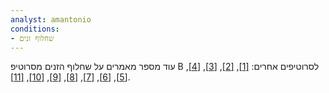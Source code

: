 ```yaml
---
analyst: amantonio
conditions:
- שחלוף זנים
---
```


עוד מספר מאמרים על שחלוף הזנים מסרוטיפ B לסרוטיפים אחרים: [[1]](https://www.ncbi.nlm.nih.gov/pubmed/24268829), [[2]](https://www.ncbi.nlm.nih.gov/pubmed/21945960), [[3]](https://www.ncbi.nlm.nih.gov/pmc/articles/PMC3630022/), [[4]](https://www.ncbi.nlm.nih.gov/pubmed/21054663), [[5]](https://www.ncbi.nlm.nih.gov/pubmed/19761408), [[6]](https://www.ncbi.nlm.nih.gov/pubmed/17984810), [[7]](https://www.ncbi.nlm.nih.gov/pubmed/20178414), [[8]](https://www.ncbi.nlm.nih.gov/pubmed/21459175), [[9]](https://www.ncbi.nlm.nih.gov/pubmed/15917960), [[10]](https://www.ncbi.nlm.nih.gov/pubmed/25762194), [[11]](https://www.ncbi.nlm.nih.gov/pmc/articles/PMC5382729/).

